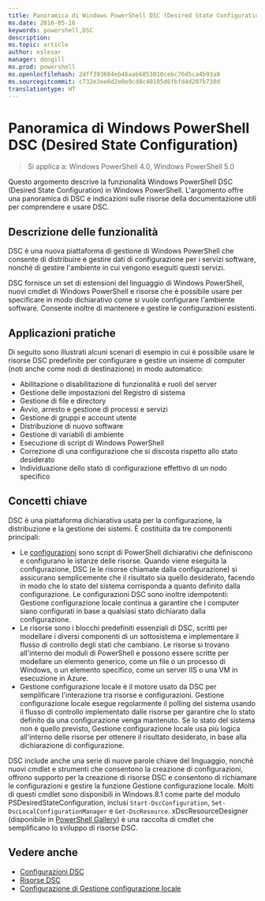 ```yaml
---
title: Panoramica di Windows PowerShell DSC (Desired State Configuration)
ms.date: 2016-05-16
keywords: powershell,DSC
description: 
ms.topic: article
author: eslesar
manager: dongill
ms.prod: powershell
ms.openlocfilehash: 2dff393684eb46aab6853010cebc76d5ca4b93a8
ms.sourcegitcommit: c732e3ee6d2e0e9cd8c40105d6fbfd4d207b730d
translationtype: HT
---
```

# <a name="windows-powershell-desired-state-configuration-overview"></a>Panoramica di Windows PowerShell DSC (Desired State Configuration) 

> Si applica a: Windows PowerShell 4.0, Windows PowerShell 5.0

Questo argomento descrive la funzionalità Windows PowerShell DSC (Desired State Configuration) in Windows PowerShell. L'argomento offre una panoramica di DSC e indicazioni sulle risorse della documentazione utili per comprendere e usare DSC.

## <a name="feature-description"></a>Descrizione delle funzionalità
DSC è una nuova piattaforma di gestione di Windows PowerShell che consente di distribuire e gestire dati di configurazione per i servizi software, nonché di gestire l'ambiente in cui vengono eseguiti questi servizi.

DSC fornisce un set di estensioni del linguaggio di Windows PowerShell, nuovi cmdlet di Windows PowerShell e risorse che è possibile usare per specificare in modo dichiarativo come si vuole configurare l'ambiente software. Consente inoltre di mantenere e gestire le configurazioni esistenti.

## <a name="practical-applications"></a>Applicazioni pratiche
Di seguito sono illustrati alcuni scenari di esempio in cui è possibile usare le risorse DSC predefinite per configurare e gestire un insieme di computer (noti anche come nodi di destinazione) in modo automatico:

* Abilitazione o disabilitazione di funzionalità e ruoli del server
* Gestione delle impostazioni del Registro di sistema
* Gestione di file e directory
* Avvio, arresto e gestione di processi e servizi
* Gestione di gruppi e account utente
* Distribuzione di nuovo software
* Gestione di variabili di ambiente
* Esecuzione di script di Windows PowerShell
* Correzione di una configurazione che si discosta rispetto allo stato desiderato
* Individuazione dello stato di configurazione effettivo di un nodo specifico

## <a name="key-concepts"></a>Concetti chiave
DSC è una piattaforma dichiarativa usata per la configurazione, la distribuzione e la gestione dei sistemi. È costituita da tre componenti principali:

* Le [configurazioni](configurations.md) sono script di PowerShell dichiarativi che definiscono e configurano le istanze delle risorse. Quando viene eseguita la configurazione, DSC (e le risorse chiamate dalla configurazione) si assicurano semplicemente che il risultato sia quello desiderato, facendo in modo che lo stato del sistema corrisponda a quanto definito dalla configurazione. Le configurazioni DSC sono inoltre idempotenti: Gestione configurazione locale continua a garantire che i computer siano configurati in base a qualsiasi stato dichiarato dalla configurazione.
* Le risorse sono i blocchi predefiniti essenziali di DSC, scritti per modellare i diversi componenti di un sottosistema e implementare il flusso di controllo degli stati che cambiano. Le risorse si trovano all'interno dei moduli di PowerShell e possono essere scritte per modellare un elemento generico, come un file o un processo di Windows, o un elemento specifico, come un server IIS o una VM in esecuzione in Azure.
* Gestione configurazione locale è il motore usato da DSC per semplificare l'interazione tra risorse e configurazioni. Gestione configurazione locale esegue regolarmente il polling del sistema usando il flusso di controllo implementato dalle risorse per garantire che lo stato definito da una configurazione venga mantenuto. Se lo stato del sistema non è quello previsto, Gestione configurazione locale usa più logica all'interno delle risorse per ottenere il risultato desiderato, in base alla dichiarazione di configurazione. 

DSC include anche una serie di nuove parole chiave del linguaggio, nonché nuovi cmdlet e strumenti che consentono la creazione di configurazioni, offrono supporto per la creazione di risorse DSC e consentono di richiamare le configurazioni e gestire la funzione Gestione configurazione locale. Molti di questi cmdlet sono disponibili in Windows 8.1 come parte del modulo PSDesiredStateConfiguration, inclusi `Start-DscConfiguration`, `Set-DscLocalConfigurationManager` e `Get-DscResource`. xDscResourceDesigner (disponibile in [PowerShell Gallery](https://www.powershellgallery.com/packages/xDSCResourceDesigner/)) è una raccolta di cmdlet che semplificano lo sviluppo di risorse DSC.

## <a name="see-also"></a>Vedere anche
* [Configurazioni DSC](configurations.md)
* [Risorse DSC](resources.md)
* [Configurazione di Gestione configurazione locale](metaConfig.md)

